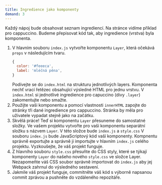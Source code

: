 ```yaml
---
title: Ingredience jako komponenty
demand: 3
---
```


Každý nápoj bude obsahovat seznam ingrediencí. Na stránce vidíme příklad pro cappuccino. Budeme přepisovat kód tak, aby ingredience (vrstva) byla komponenta.

1. V hlavním souboru `index.js` vytvořte komponentu `Layer`, která očekává `props` v následujícím tvaru.
   ```js
   {
     color: '#feeeca',
     label: 'mléčná pěna',
   }
   ```
   Podívejte se do `index.html` na strukturu jednotlivých layers. Komponenta nechť vrací řetězec obsahující výsledné HTML pro jednu vrstvu. V `index.html` si jednotlivé ingredience pro capuccino (divy `.layer`) zakomentujte nebo smažte.
1. Použijte vaši komponentu a pomocí vlastnosti `innerHTML` zapojte do stránky tři dané ingredience pro cappuccino. Stránka by měla pro uživatele vypadat stejně jako na začátku.
1. Skvělá práce! Teď si komponentu `Layer` přesuneme do samostatné složky. Ve vašem projektu vytvořte pro vaši komponentu separátní složku s názvem `Layer`. V této složce bude `index.js` a `style.css` V souboru `index.js` bude JavaScriptový kód vaší komponenty. Kompnentu správně exportujte a správně ji importujte v hlavním `index.js` celého projektu. Vyzkoušejte, že váš projekt funguje.
1. Z hlavního souboru `style.css` přesuňte do CSS styly, které se týkají komponenty `Layer` do našeho nového `style.css` ve složce Layer. Nezapomeňte váš CSS soubor správně importovat do `index.js` aby jej Webpack zahrnul do výsledného sestavení.
1. Jakmile váš projekt funguje, commitněte váš kód s výborně napsanou commit zprávou a pushněte do vzdáleného repozitáře.
